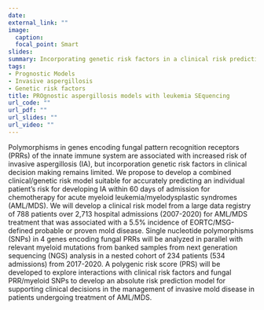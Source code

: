 ```yaml
---
date: 
external_link: ""
image: 
  caption: 
  focal_point: Smart
slides: 
summary: Incorporating genetic risk factors in a clinical risk prediction model for aspergillosis
tags:
- Prognostic Models
- Invasive aspergillosis
- Genetic risk factors
title: PROgnostic aspergillosis models with leukemia SEquencing
url_code: ""
url_pdf: ""
url_slides: ""
url_video: ""
---
```


Polymorphisms in genes encoding fungal pattern recognition receptors (PRRs) of the innate immune system are associated with increased risk of invasive aspergillosis (IA), but incorporation genetic risk factors in clinical decision making remains limited. We propose to develop a combined clinical/genetic risk model suitable for accurately predicting an individual patient’s risk for developing IA within 60 days of admission for chemotherapy for acute myeloid leukemia/myelodysplastic syndromes (AML/MDS). We will develop a clinical risk model from a large data registry of 788 patients over 2,713 hospital admissions (2007-2020) for AML/MDS treatment that was associated with a 5.5% incidence of EORTC/MSG-defined probable or proven mold disease. Single nucleotide polymorphisms (SNPs) in 4 genes encoding fungal PRRs will be analyzed in parallel with relevant myeloid mutations from banked samples from next generation sequencing (NGS) analysis in a nested cohort of 234 patients (534 admissions) from 2017-2020. A polygenic risk score (PRS) will be developed to explore interactions with clinical risk factors and fungal PRR/myeloid SNPs to develop an absolute risk prediction model for supporting clinical decisions in the management of invasive mold disease in patients undergoing treatment of AML/MDS.